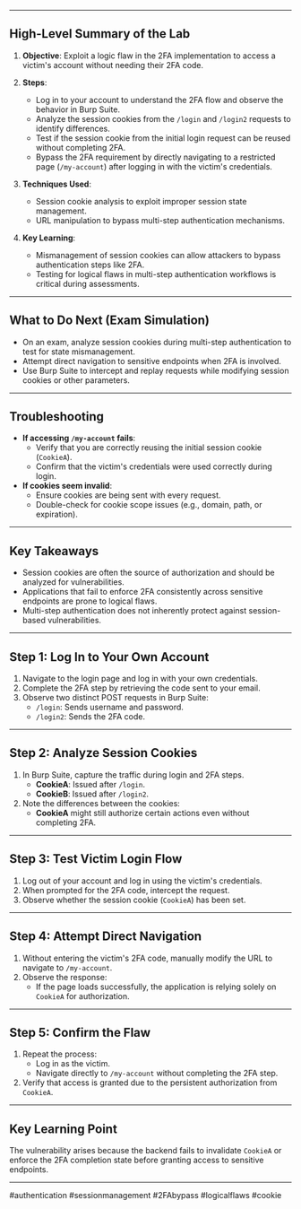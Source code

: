 
---
## **High-Level Summary of the Lab**

1. **Objective**: Exploit a logic flaw in the 2FA implementation to access a victim's account without needing their 2FA code.
    
2. **Steps**:
    
    - Log in to your account to understand the 2FA flow and observe the behavior in Burp Suite.
    - Analyze the session cookies from the `/login` and `/login2` requests to identify differences.
    - Test if the session cookie from the initial login request can be reused without completing 2FA.
    - Bypass the 2FA requirement by directly navigating to a restricted page (`/my-account`) after logging in with the victim's credentials.
3. **Techniques Used**:
    
    - Session cookie analysis to exploit improper session state management.
    - URL manipulation to bypass multi-step authentication mechanisms.
4. **Key Learning**:
    
    - Mismanagement of session cookies can allow attackers to bypass authentication steps like 2FA.
    - Testing for logical flaws in multi-step authentication workflows is critical during assessments.

---

## **What to Do Next (Exam Simulation)**

- On an exam, analyze session cookies during multi-step authentication to test for state mismanagement.
- Attempt direct navigation to sensitive endpoints when 2FA is involved.
- Use Burp Suite to intercept and replay requests while modifying session cookies or other parameters.

---

## **Troubleshooting**

- **If accessing `/my-account` fails**:
    - Verify that you are correctly reusing the initial session cookie (`CookieA`).
    - Confirm that the victim's credentials were used correctly during login.
- **If cookies seem invalid**:
    - Ensure cookies are being sent with every request.
    - Double-check for cookie scope issues (e.g., domain, path, or expiration).

---

## **Key Takeaways**

- Session cookies are often the source of authorization and should be analyzed for vulnerabilities.
- Applications that fail to enforce 2FA consistently across sensitive endpoints are prone to logical flaws.
- Multi-step authentication does not inherently protect against session-based vulnerabilities.

---

## **Step 1: Log In to Your Own Account**

1. Navigate to the login page and log in with your own credentials.
2. Complete the 2FA step by retrieving the code sent to your email.
3. Observe two distinct POST requests in Burp Suite:
    - `/login`: Sends username and password.
    - `/login2`: Sends the 2FA code.

---

## **Step 2: Analyze Session Cookies**

1. In Burp Suite, capture the traffic during login and 2FA steps.
    - **CookieA**: Issued after `/login`.
    - **CookieB**: Issued after `/login2`.
2. Note the differences between the cookies:
    - **CookieA** might still authorize certain actions even without completing 2FA.

---

## **Step 3: Test Victim Login Flow**

1. Log out of your account and log in using the victim's credentials.
2. When prompted for the 2FA code, intercept the request.
3. Observe whether the session cookie (`CookieA`) has been set.

---

## **Step 4: Attempt Direct Navigation**

1. Without entering the victim's 2FA code, manually modify the URL to navigate to `/my-account`.
2. Observe the response:
    - If the page loads successfully, the application is relying solely on `CookieA` for authorization.

---

## **Step 5: Confirm the Flaw**

1. Repeat the process:
    - Log in as the victim.
    - Navigate directly to `/my-account` without completing the 2FA step.
2. Verify that access is granted due to the persistent authorization from `CookieA`.

---

## **Key Learning Point**

The vulnerability arises because the backend fails to invalidate `CookieA` or enforce the 2FA completion state before granting access to sensitive endpoints.

---

#authentication #sessionmanagement #2FAbypass #logicalflaws #cookie